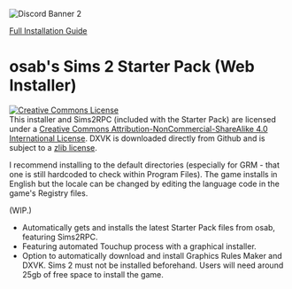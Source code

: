 
![Discord Banner 2](https://discordapp.com/api/guilds/912700195249197086/widget.png?style=banner2)

<a rel="guide" href="https://docs.google.com/document/d/1UT0HX3cO4xLft2KozGypU_N7ZcGQVr-54QD9asFsx5U/edit#">Full Installation Guide</a>

# osab's Sims 2 Starter Pack (Web Installer)
<a rel="license" href="http://creativecommons.org/licenses/by-nc-sa/4.0/"><img alt="Creative Commons License" style="border-width:0" src="https://i.creativecommons.org/l/by-nc-sa/4.0/88x31.png" /></a><br />This installer and Sims2RPC (included with the Starter Pack) are licensed under a <a rel="license" href="http://creativecommons.org/licenses/by-nc-sa/4.0/">Creative Commons Attribution-NonCommercial-ShareAlike 4.0 International License</a>. DXVK is downloaded directly from Github and is subject to a <a rel="license" href="https://github.com/doitsujin/dxvk/blob/master/LICENSE">zlib license</a>.

I recommend installing to the default directories (especially for GRM - that one is still hardcoded to check within Program Files). The game installs in English but the locale can be changed by editing the language code in the game's Registry files.

(WIP.) 
- Automatically gets and installs the latest Starter Pack files from osab, featuring Sims2RPC. 
- Featuring automated Touchup process with a graphical installer.
- Option to automatically download and install Graphics Rules Maker and DXVK.
Sims 2 must not be installed beforehand. Users will need around 25gb of free space to install the game.
